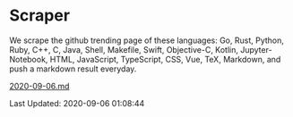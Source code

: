 # Scraper

We scrape the github trending page of these languages: Go, Rust, Python, Ruby, C++, C, Java, Shell, Makefile, Swift, Objective-C, Kotlin, Jupyter-Notebook, HTML, JavaScript, TypeScript, CSS, Vue, TeX, Markdown, and push a markdown result everyday.

[2020-09-06.md](https://github.com/yangwenmai/github-trending-backup/blob/master/2020-09-06.md)

Last Updated: 2020-09-06 01:08:44